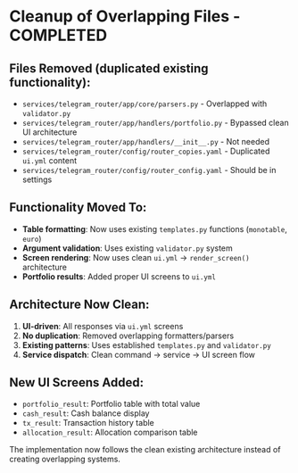 # Cleanup of Overlapping Files - COMPLETED

## Files Removed (duplicated existing functionality):
- `services/telegram_router/app/core/parsers.py` - Overlapped with `validator.py`
- `services/telegram_router/app/handlers/portfolio.py` - Bypassed clean UI architecture
- `services/telegram_router/app/handlers/__init__.py` - Not needed
- `services/telegram_router/config/router_copies.yaml` - Duplicated `ui.yml` content
- `services/telegram_router/config/router_config.yaml` - Should be in settings

## Functionality Moved To:
- **Table formatting**: Now uses existing `templates.py` functions (`monotable`, `euro`)
- **Argument validation**: Uses existing `validator.py` system
- **Screen rendering**: Now uses clean `ui.yml` → `render_screen()` architecture
- **Portfolio results**: Added proper UI screens to `ui.yml`

## Architecture Now Clean:
1. **UI-driven**: All responses via `ui.yml` screens
2. **No duplication**: Removed overlapping formatters/parsers
3. **Existing patterns**: Uses established `templates.py` and `validator.py`
4. **Service dispatch**: Clean command → service → UI screen flow

## New UI Screens Added:
- `portfolio_result`: Portfolio table with total value
- `cash_result`: Cash balance display
- `tx_result`: Transaction history table
- `allocation_result`: Allocation comparison table

The implementation now follows the clean existing architecture instead of creating overlapping systems.